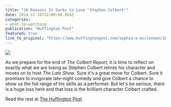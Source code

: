 ```yaml
---
title: "10 Reasons It Sucks to Lose 'Stephen Colbert'"
date: 2014-12-18T12:00:00.864Z
categories: 
- what-im-watching
publication: "Huffington Post"
featured: true
link_to_original: "https://www.huffingtonpost.com/sophia-a-mcclennen/10-reasons-it-sucks-to-lo_b_6343138.html"
---
```

![](/uploads/n-STEPHEN-COLBERT-large570.jpg)

As we prepare for the end of *The Colbert Report*, it is time to reflect on exactly what we are losing as Stephen Colbert retires his character and moves on to host *The Late Show*. Sure it's a great move for Colbert. Sure it promises to invigorate late-night comedy and give Colbert a chance to show us the full range of his skills as a performer. But let's be serious, there is a huge loss here and that loss is the brilliant character Colbert crafted. 

Read the rest at [The Huffington Post](https://www.huffingtonpost.com/sophia-a-mcclennen/10-reasons-it-sucks-to-lo_b_6343138.html)
